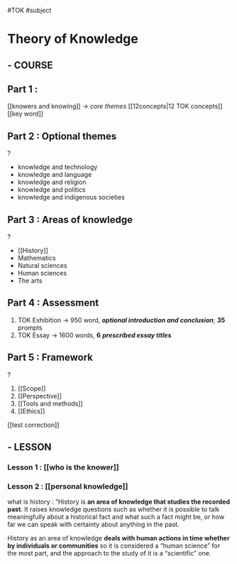 #TOK  #subject
# Theory of Knowledge 
## - COURSE
## **Part 1 :** 
 [[knowers and knowing]] $\rightarrow$ *core themes* 
 [[12concepts|12 TOK concepts]]   
  [[key word]] 
## **Part 2 :** Optional themes
?
- knowledge and technology
- knowledge and language
- knowledge and religion 
- knowledge and politics
- knowledge and indigenous societies  
## **Part 3 :** Areas of knowledge
?
- [[History]]
- Mathematics 
- Natural sciences 
- Human sciences
- The arts 
## **Part 4 :** Assessment
1. TOK Exhibition $\rightarrow$ 950 word, ***optional introduction and conclusion***; __35__ prompts
2. TOK Essay $\rightarrow$ 1600 words, __6__ ***prescribed essay titles*** 
## **Part 5 :** Framework 
?
1. [[Scope]] 
2. [[Perspective]]
3. [[Tools and methods]]
4. [[Ethics]]

[[test correction]] 
## - LESSON
### **Lesson 1 :** [[who is the knower]] 
### **Lesson 2 :** [[personal knowledge]] 

what is history : “History is **an area of knowledge that studies the recorded past**. It raises knowledge questions such as whether it is possible to talk meaningfully about a historical fact and what such a fact might be, or how far we can speak with certainty about anything in the past.

History as an area of knowledge **deals with human actions in time whether by individuals or communities** so it is considered a “human science” for the most part, and the approach to the study of it is a “scientific” one.